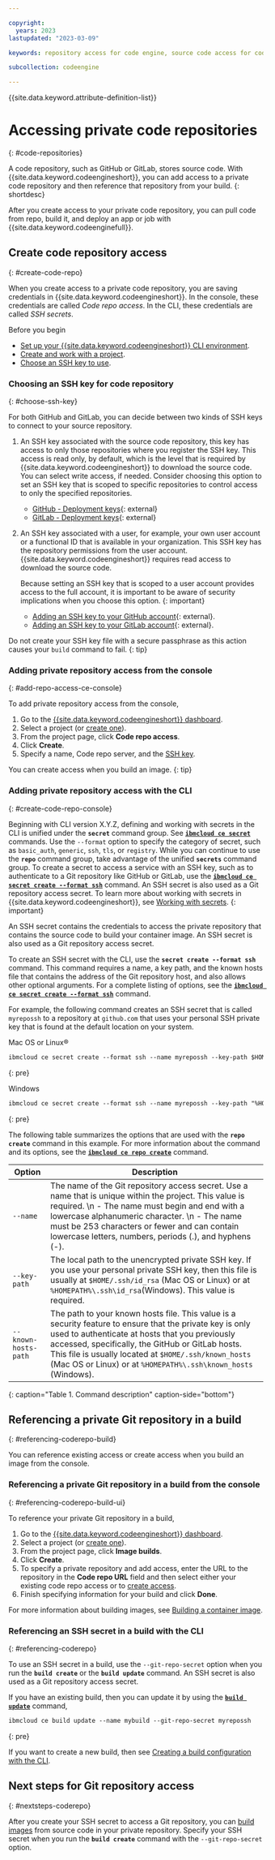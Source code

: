```yaml
---

copyright:
  years: 2023
lastupdated: "2023-03-09"

keywords: repository access for code engine, source code access for code engine, access to source code in code engine, access keys in code engine, ssh key access in code engine, github repo access in code engine, gitlab repo access in code engine, code repository access for code engine, code repositories, Git repository access secret, code repository, private git repository, private repository, SSH secret

subcollection: codeengine

---
```


{{site.data.keyword.attribute-definition-list}}

# Accessing private code repositories
{: #code-repositories}

A code repository, such as GitHub or GitLab, stores source code. With {{site.data.keyword.codeengineshort}}, you can add access to a private code repository and then reference that repository from your build.
{: shortdesc}

After you create access to your private code repository, you can pull code from repo, build it, and deploy an app or job with {{site.data.keyword.codeenginefull}}. 

## Create code repository access
{: #create-code-repo}

When you create access to a private code repository, you are saving credentials in {{site.data.keyword.codeengineshort}}. In the console, these credentials are called *Code repo access*. In the CLI, these credentials are called *SSH secrets*.

Before you begin

- [Set up your {{site.data.keyword.codeengineshort}} CLI environment](/docs/codeengine?topic=codeengine-install-cli).
- [Create and work with a project](/docs/codeengine?topic=codeengine-manage-project).
- [Choose an SSH key to use](#choose-ssh-key).

### Choosing an SSH key for code repository
{: #choose-ssh-key}

For both GitHub and GitLab, you can decide between two kinds of SSH keys to connect to your source repository.

1. An SSH key associated with the source code repository, this key has access to only those repositories where you register the SSH key. This access is read only, by default, which is the level that is required by {{site.data.keyword.codeengineshort}} to download the source code. You can select write access, if needed. Consider choosing this option to set an SSH key that is scoped to specific repositories to control access to only the specified repositories.  
    - [GitHub - Deployment keys](https://docs.github.com/en/authentication/connecting-to-github-with-ssh/managing-deploy-keys#deploy-keys){: external}
    - [GitLab - Deployment keys](https://docs.gitlab.com/ee/user/project/deploy_keys/){: external}

2. An SSH key associated with a user, for example, your own user account or a functional ID that is available in your organization. This SSH key has the repository permissions from the user account. {{site.data.keyword.codeengineshort}} requires read access to download the source code.

    Because setting an SSH key that is scoped to a user account provides access to the full account, it is important to be aware of security implications when you choose this option.
    {: important}

    - [Adding an SSH key to your GitHub account](https://docs.github.com/en/authentication/connecting-to-github-with-ssh/adding-a-new-ssh-key-to-your-github-account){: external}.
    - [Adding an SSH key to your GitLab account](https://docs.gitlab.com/ee/user/ssh){: external}.

Do not create your SSH key file with a secure passphrase as this action causes your `build` command to fail.
{: tip}

### Adding private repository access from the console
{: #add-repo-access-ce-console}

To add private repository access from the console,

1. Go to the [{{site.data.keyword.codeengineshort}} dashboard](https://cloud.ibm.com/codeengine/overview).
2. Select a project (or [create one](/docs/codeengine?topic=codeengine-manage-project#create-a-project)).
3. From the project page, click **Code repo access**.
4. Click **Create**.
5. Specify a name, Code repo server, and the [SSH key](#choose-ssh-key).

You can create access when you build an image.
{: tip}

### Adding private repository access with the CLI
{: #create-code-repo-console}

Beginning with CLI version X.Y.Z, defining and working with secrets in the CLI is unified under the **`secret`** command group. See [**`ibmcloud ce secret`**](/docs/codeengine?topic=codeengine-cli#cli-secret-create) commands. Use the `--format` option to specify the category of secret, such as `basic_auth`, `generic`, `ssh`, `tls`, or `registry`. While you can continue to use the **`repo`** command group, take advantage of the unified **`secrets`** command group. To create a secret to access a service with an SSH key, such as to authenticate to a Git repository like GitHub or GitLab, use the [**`ibmcloud ce secret create --format ssh`**](/docs/codeengine?topic=codeengine-cli#cli-secret-create) command. An SSH secret is also used as a Git repository access secret. To learn more about working with secrets in {{site.data.keyword.codeengineshort}}, see [Working with secrets](/docs/codeengine?topic=codeengine-secret).
{: important}


An SSH secret contains the credentials to access the private repository that contains the source code to build your container image. An SSH secret is also used as a Git repository access secret.

To create an SSH secret with the CLI, use the **`secret create --format ssh`** command. This command requires a name, a key path, and the known hosts file that contains the address of the Git repository host, and also allows other optional arguments. For a complete listing of options, see the [**`ibmcloud ce secret create --format ssh`**](/docs/codeengine?topic=codeengine-cli#cli-secret-create) command. 

For example, the following command creates an SSH secret that is called `myrepossh` to a repository at `github.com` that uses your personal SSH private key that is found at the default location on your system.

Mac OS or Linux&reg;

```txt
ibmcloud ce secret create --format ssh --name myrepossh --key-path $HOME/.ssh/id_rsa --known-hosts-path $HOME/.ssh/known_hosts
```
{: pre}

Windows

```txt
ibmcloud ce secret create --format ssh --name myrepossh --key-path "%HOMEPATH%\.ssh\id_rsa" --known-hosts-path "%HOMEPATH%\.ssh\known_hosts"
```
{: pre}

The following table summarizes the options that are used with the **`repo create`** command in this example. For more information about the command and its options, see the [**`ibmcloud ce repo create`**](/docs/codeengine?topic=codeengine-cli#cli-repo-create) command.

| Option | Description |
| -------------- | -------------- |
| `--name` | The name of the Git repository access secret. Use a name that is unique within the project. This value is required.  \n - The name must begin and end with a lowercase alphanumeric character.  \n - The name must be 253 characters or fewer and can contain lowercase letters, numbers, periods (.), and hyphens (-). |
| `--key-path` | The local path to the unencrypted private SSH key. If you use your personal private SSH key, then this file is usually at `$HOME/.ssh/id_rsa` (Mac OS or Linux) or at `%HOMEPATH%\.ssh\id_rsa`(Windows). This value is required. |
| `--known-hosts-path` | The path to your known hosts file. This value is a security feature to ensure that the private key is only used to authenticate at hosts that you previously accessed, specifically, the GitHub or GitLab hosts. This file is usually located at `$HOME/.ssh/known_hosts` (Mac OS or Linux) or at `%HOMEPATH%\.ssh\known_hosts` (Windows). |
{: caption="Table 1. Command description" caption-side="bottom"}


## Referencing a private Git repository in a build
{: #referencing-coderepo-build}

You can reference existing access or create access when you build an image from the console.

### Referencing a private Git repository in a build from the console
{: #referencing-coderepo-build-ui}

To reference your private Git repository in a build,

1. Go to the [{{site.data.keyword.codeengineshort}} dashboard](https://cloud.ibm.com/codeengine/overview).
2. Select a project (or [create one](/docs/codeengine?topic=codeengine-manage-project#create-a-project)).
3. From the project page, click **Image builds**.
4. Click **Create**.
5. To specify a private repository and add access, enter the URL to the repository in the **Code repo URL** field and then select either your existing code repo access or to [create access](#add-repo-access-ce-console).
6. Finish specifying information for your build and click **Done**.

For more information about building images, see [Building a container image](/docs/codeengine?topic=codeengine-build-image).

### Referencing an SSH secret in a build with the CLI
{: #referencing-coderepo}

To use an SSH secret in a build, use the `--git-repo-secret` option when you run the **`build create`** or the **`build update`** command. An SSH secret is also used as a Git repository access secret. 

If you have an existing build, then you can update it by using the [**`build update`**](/docs/codeengine?topic=codeengine-cli#cli-build-update) command,

```txt
ibmcloud ce build update --name mybuild --git-repo-secret myrepossh
```
{: pre}

If you want to create a new build, then see [Creating a build configuration with the CLI](/docs/codeengine?topic=codeengine-build-image#build-create-cli).

## Next steps for Git repository access 
{: #nextsteps-coderepo}

After you create your SSH secret to access a Git repository, you can [build images](/docs/codeengine?topic=codeengine-plan-build) from source code in your private repository. Specify your SSH secret when you run the **`build create`** command with the `--git-repo-secret` option.


